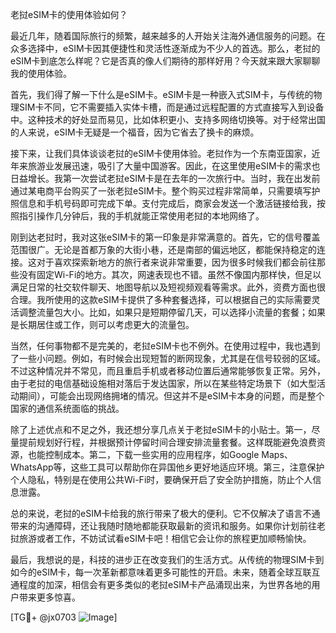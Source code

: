 老挝eSIM卡的使用体验如何？

最近几年，随着国际旅行的频繁，越来越多的人开始关注海外通信服务的问题。在众多选择中，eSIM卡因其便捷性和灵活性逐渐成为不少人的首选。那么，老挝的eSIM卡到底怎么样呢？它是否真的像人们期待的那样好用？今天就来跟大家聊聊我的使用体验。

首先，我们得了解一下什么是eSIM卡。eSIM卡是一种嵌入式SIM卡，与传统的物理SIM卡不同，它不需要插入实体卡槽，而是通过远程配置的方式直接写入到设备中。这种技术的好处显而易见，比如体积更小、支持多网络切换等。对于经常出国的人来说，eSIM卡无疑是一个福音，因为它省去了换卡的麻烦。

接下来，让我们具体谈谈老挝的eSIM卡使用体验。老挝作为一个东南亚国家，近年来旅游业发展迅速，吸引了大量中国游客。因此，在这里使用eSIM卡的需求也日益增长。我第一次尝试老挝eSIM卡是在去年的一次旅行中。当时，我在出发前通过某电商平台购买了一张老挝eSIM卡。整个购买过程非常简单，只需要填写护照信息和手机号码即可完成下单。支付完成后，商家会发送一个激活链接给我，按照指引操作几分钟后，我的手机就能正常使用老挝的本地网络了。

刚到达老挝时，我对这张eSIM卡的第一印象是非常满意的。首先，它的信号覆盖范围很广。无论是首都万象的大街小巷，还是南部的偏远地区，都能保持稳定的连接。这对于喜欢探索新地方的旅行者来说非常重要，因为很多时候我们都会前往那些没有固定Wi-Fi的地方。其次，网速表现也不错。虽然不像国内那样快，但足以满足日常的社交软件聊天、地图导航以及短视频观看等需求。此外，资费方面也很合理。我所使用的这款eSIM卡提供了多种套餐选择，可以根据自己的实际需要灵活调整流量包大小。比如，如果只是短期停留几天，可以选择小流量的套餐；如果是长期居住或工作，则可以考虑更大的流量包。

当然，任何事物都不是完美的，老挝eSIM卡也不例外。在使用过程中，我也遇到了一些小问题。例如，有时候会出现短暂的断网现象，尤其是在信号较弱的区域。不过这种情况并不常见，而且重启手机或者移动位置后通常能够恢复正常。另外，由于老挝的电信基础设施相对落后于发达国家，所以在某些特定场景下（如大型活动期间），可能会出现网络拥堵的情况。但这并不是eSIM卡本身的问题，而是整个国家的通信系统面临的挑战。

除了上述优点和不足之外，我还想分享几点关于老挝eSIM卡的小贴士。第一，尽量提前规划好行程，并根据预计停留时间合理安排流量套餐。这样既能避免浪费资源，也能控制成本。第二，下载一些实用的应用程序，如Google Maps、WhatsApp等，这些工具可以帮助你在异国他乡更好地适应环境。第三，注意保护个人隐私，特别是在使用公共Wi-Fi时，要确保开启了安全防护措施，防止个人信息泄露。

总的来说，老挝的eSIM卡给我的旅行带来了极大的便利。它不仅解决了语言不通带来的沟通障碍，还让我随时随地都能获取最新的资讯和服务。如果你计划前往老挝旅游或者工作，不妨试试看eSIM卡吧！相信它会让你的旅程更加顺畅愉快。

最后，我想说的是，科技的进步正在改变我们的生活方式。从传统的物理SIM卡到如今的eSIM卡，每一次革新都意味着更多可能性的开启。未来，随着全球互联互通程度的加深，相信会有更多类似的老挝eSIM卡产品涌现出来，为世界各地的用户带来更多惊喜。

[TG💪+ @jx0703 ![Image](https://github.com/user-attachments/assets/dbca1d08-cadb-493c-b0ec-ad6f7a83f270)]